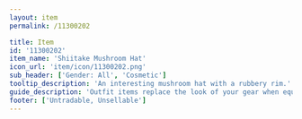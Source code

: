 ```yaml
---
layout: item
permalink: /11300202

title: Item
id: '11300202'
item_name: 'Shiitake Mushroom Hat'
icon_url: 'item/icon/11300202.png'
sub_header: ['Gender: All', 'Cosmetic']
tooltip_description: 'An interesting mushroom hat with a rubbery rim.'
guide_description: 'Outfit items replace the look of your gear when equipped.'
footer: ['Untradable, Unsellable']
---
```

